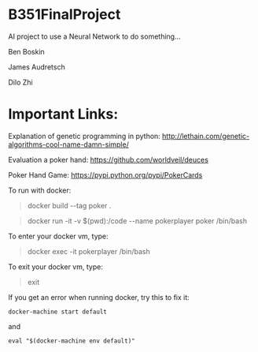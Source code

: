 # B351FinalProject
AI project to use a Neural Network to do something...

Ben Boskin

James Audretsch

Dilo Zhi



# Important Links:

Explanation of genetic programming in python: http://lethain.com/genetic-algorithms-cool-name-damn-simple/

Evaluation a poker hand: https://github.com/worldveil/deuces

Poker Hand Game: https://pypi.python.org/pypi/PokerCards 

To run with docker: 

>docker build --tag poker .

>docker run -it -v $(pwd):/code --name pokerplayer poker /bin/bash

To enter your docker vm, type:
>docker exec -it pokerplayer /bin/bash

To exit your docker vm, type:
>exit


If you get an error when running docker, try this to fix it:

```
docker-machine start default
```

and 

```
eval "$(docker-machine env default)"
```
